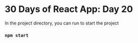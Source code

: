 # 30 Days of React App: Day 20

In the project directory, you can run to start the project

### `npm start`
